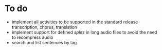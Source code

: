 # To do

* implement all activities to be supported in the standard release transcription, chorus, translation
* implement support for defined *splits* in long audio files to avoid the need to recompress audio
* search and list sentences by tag
